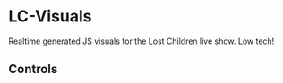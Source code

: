 # LC-Visuals

Realtime generated JS visuals for the Lost Children live show.  Low tech!

## Controls
